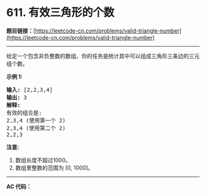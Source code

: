 # 611. 有效三角形的个数

**题目链接：**[https://leetcode-cn.com/problems/valid-triangle-number](https://leetcode-cn.com/problems/valid-triangle-number)

---

<div class="content__1Y2H">
 <div class="notranslate">
  <p>给定一个包含非负整数的数组，你的任务是统计其中可以组成三角形三条边的三元组个数。</p> 
  <p><strong>示例 1:</strong></p> 
  <pre class="language-text"><strong>输入:</strong> [2,2,3,4]
<strong>输出:</strong> 3
<strong>解释:</strong>
有效的组合是: 
2,3,4 (使用第一个 2)
2,3,4 (使用第二个 2)
2,2,3
</pre> 
  <p><strong>注意:</strong></p> 
  <ol> 
   <li>数组长度不超过1000。</li> 
   <li>数组里整数的范围为 [0, 1000]。</li> 
  </ol> 
 </div>
</div>

---

**AC 代码：**

```java

```